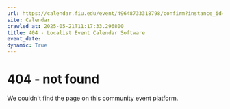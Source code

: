 ```yaml
---
url: https://calendar.fiu.edu/event/49648733318798/confirm?instance_id=49648733319823&return=https%3A%2F%2Fcalendar.fiu.edu%2Fcalendar%3Fevent_types%255B%255D%3D121721
site: Calendar
crawled_at: 2025-05-21T11:17:33.296800
title: 404 - Localist Event Calendar Software
event_date: 
dynamic: True
---
```


# 404 - not found
We couldn't find the page on this community event platform.
